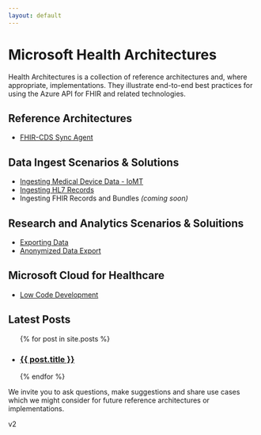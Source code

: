 ```yaml
---
layout: default
---
```


# Microsoft Health Architectures 
Health Architectures is a collection of reference architectures and, where appropriate, implementations. They illustrate end-to-end best practices for using the Azure API for FHIR and related technologies.  

## Reference Architectures 
- [FHIR-CDS Sync Agent](https://microsoft.github.io/health-architectures/refarch.html)

## Data Ingest Scenarios & Solutions 
- [Ingesting Medical Device Data - IoMT](https://github.com/microsoft/health-architectures/tree/master/Internet-Of-Things-IoT/IoMT-FHIR-Connector-for_Azure)
- [Ingesting HL7 Records](https://github.com/microsoft/health-architectures/tree/master/HL7Conversion)
- Ingesting FHIR Records and Bundles *(coming soon)* 

## Research and Analytics Scenarios & Soluitions   
- [Exporting Data](https://github.com/microsoft/health-architectures/tree/master/Research-and-Analytics/FHIRExportQuickstart)
- [Anonymized Data Export](https://github.com/microsoft/health-architectures/tree/master/Research-and-Analytics/FHIRExportwithAnonymization)

## Microsoft Cloud for Healthcare  
 - [Low Code Development](https://github.com/microsoft/health-architectures/tree/master/Low-Code) 


<h2>Latest Posts</h2>


<ul>
  {% for post in site.posts %}
    <li>
      <h3><a href="{{ post.url| absolute_url }}">{{ post.title }}</a></h3>
    </li>
  {% endfor %}
</ul>



We invite you to ask questions, make suggestions and share use cases which we might consider for future reference architectures or implementations.

v2